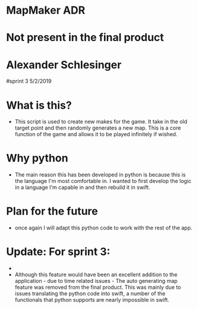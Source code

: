 # MapMaker ADR
# Not present in the final product
# Alexander Schlesinger
#sprint 3 5/2/2019

# What is this?
 - This script is used to create new makes for the game. It take in the old target point and then randomly generates a new map. This is a core function of the game and allows it to be played infinitely if wished.

# Why python
  - The main reason this has been developed in python is because this is the language I'm most comfortable in. I wanted to first develop the logic in a language I'm capable in and then rebuild it in swift.

# Plan for the future
  - once again I will adapt this python code to work with the rest of the app.


# Update: For sprint 3: 
- 
- Although this feature would have been an excellent addition to the application - due to time related issues - The auto generating map feature was removed from the final product. This was mainly due to issues translating the python code into swift, a number of the functionals that python supports are nearly impossible in swift. 
